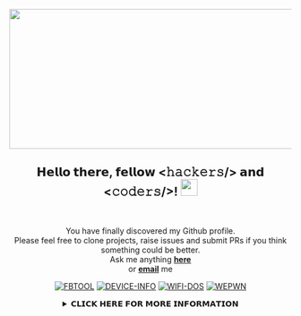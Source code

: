 <div align="center">

<!--![Hack](https://github.com/mkdirlove/mkdirlove/blob/master/main.gif-->
<!--![Hacked](https://media.giphy.com/media/6BoaKX96gLGa1bQ9Ww/giphy.gif)-->
<!--![Hack](https://github.com/mkdirlove/mkdirlove/blob/master/full3.gif)-->
<!--!<p align="center"><img src="https://i.giphy.com/RThN0hOS2GO4M.gif" height="400" width="800" /></p> -->
<!--<p align="center"><img src="https://media.giphy.com/media/3o6fIWnqD7xsicBFiE/giphy.gif" height="400" width="800" /></p>-->
<!-- <p align="center"><img src="https://media.giphy.com/media/CcwLAV11cALh3OuEJ5/giphy.gif" height="200" width="800" /></p> -->
<p align="center"><img src="https://github.com/mkdirlove/mkdirlove/blob/master/git.gif" height="250" width="800" /></p>

                       

<div align="center" width="50">                    

</div>



<h2> 𝗛𝗲𝗹𝗹𝗼 𝘁𝗵𝗲𝗿𝗲, 𝗳𝗲𝗹𝗹𝗼𝘄 <𝚑𝚊𝚌𝚔𝚎𝚛𝚜/> 𝗮𝗻𝗱 <𝚌𝚘𝚍𝚎𝚛𝚜/>! <img src="https://github.com/dheeraj-2000/dheeraj-2000/blob/master/gifs/Hi.gif" width="30px"></h2> <br>

You have finally discovered my Github profile. <br>
Please feel free to clone projects, raise issues and submit PRs if you think something could be better. <br>
Ask me anything <a href="https://github.com/mkdirlove/mkdirlove/issues/new"><b>here</b></a><br>
or <a href="mailto:sanbuenaventurajayson28@gmail.com"><b>email</b></a> me

</div>
<div align="center">
  
<p align="center">
<a href="https://github.com/mkdirlove/FBTOOL"><img title="FBTOOL" src="https://github-readme-stats.vercel.app/api/pin/?username=mkdirlove&repo=FBTOOL&theme=radical"></a>
<a href="https://github.com/mkdirlove/DEVICE-INFO"><img title="DEVICE-INFO" src="https://github-readme-stats.vercel.app/api/pin/?username=mkdirlove&repo=DEVICE-INFO&theme=radical"></a>
<a href="https://github.com/mkdirlove/WIFI-DOS"><img title="WIFI-DOS" src="https://github-readme-stats.vercel.app/api/pin/?username=mkdirlove&repo=WIFI-DOS&theme=radical"></a>
<a href="https://github.com/mkdirlove/WEPWN"><img title="WEPWN" src="https://github-readme-stats.vercel.app/api/pin/?username=mkdirlove&repo=WEPWN&theme=radical"></a>
</p>
  
<details>
<!--<summary>𝗖𝗟𝗜𝗖𝗞 𝗧𝗢 𝗦𝗛𝗢𝗪 𝗚𝗜𝗧𝗛𝗨𝗕 𝗦𝗧𝗔𝗧𝗦 & 𝗦𝗢𝗖𝗜𝗔𝗟 𝗠𝗘𝗗𝗜𝗔</summary>-->
  <summary>𝗖𝗟𝗜𝗖𝗞 𝗛𝗘𝗥𝗘 𝗙𝗢𝗥 𝗠𝗢𝗥𝗘 𝗜𝗡𝗙𝗢𝗥𝗠𝗔𝗧𝗜𝗢𝗡</summary>
  <br>
<p align="center">
    <img alt = "GitHub Streak Stats" src="https://github-readme-streak-stats.herokuapp.com/?user=mkdirlove">  
    <img alt = "GitHub Stats" src="https://github-readme-stats.vercel.app/api?username=mkdirlove&show_icons=true&theme=radical">
    <br>

𝗦𝗢𝗖𝗜𝗔𝗟 𝗠𝗘𝗗𝗜𝗔

<p align="center">
<a href="https://github.com/mkdirlove"><img title="Github" src="https://img.shields.io/badge/Github-MKDIRLOVE-blue?style=for-the-badge&logo=github"></a>
<a href="https://gitlab.com/mkdirlove"><img title="Gitlab" src="https://img.shields.io/badge/Gitlab-MKDIRLOVE-blue?style=for-the-badge&logo=gitlab"></a>
</p>

<p align="center">
<a href="https://fb.com/mkdirlove.git"><img title="Facebook" src="https://img.shields.io/badge/Facebook-red?style=for-the-badge&logo=facebook"></a>
<a href="https://m.me/mkdirlove.git"><img title="Messenger" src="https://img.shields.io/badge/Messenger-red?style=for-the-badge&logo=messenger"></a>
<a href="https://www.instagram.com/sanbuenaventurajayson28"><img title="Instagram" src="https://img.shields.io/badge/INSTAGRAM-purple?style=for-the-badge&logo=instagram"></a>

![Followers](https://img.shields.io/github/followers/mkdirlove?label=Followers&style=for-the-badge&logo=github) ![Total Stars](https://img.shields.io/github/stars/mkdirlove?affiliations=OWNER&style=for-the-badge&logo=github)

𝗚𝗜𝗧𝗛𝗨𝗕 𝗔𝗪𝗔𝗥𝗗𝗦

![trophy](https://github-profile-trophy.vercel.app/?username=ryo-ma&row=2&column=3)

𝗧𝗘𝗖𝗛𝗡𝗢𝗟𝗢𝗚𝗜𝗘𝗦 & 𝗟𝗔𝗡𝗚𝗨𝗔𝗚𝗘𝗦
<!--
![BASH](https://img.shields.io/badge/-BASH-black?style=flat-square&logo=BASH)
![PYTHON](https://img.shields.io/badge/-PYTHON-black?style=flat-square&logo=PYTHON)
![GIT](https://img.shields.io/badge/-GIT-black?style=flat-square&logo=GIT)
![GITHUB](https://img.shields.io/badge/-GITHUB-181717?style=flat-square&logo=GITHUB)
-->


<img src="https://img.shields.io/badge/github%20-%23121011.svg?&style=for-the-badge&logo=github&logoColor=white"/>
<img src="https://img.shields.io/badge/git%20-%23F05033.svg?&style=for-the-badge&logo=git&logoColor=white"/>
<img src="https://img.shields.io/badge/gitlab%20-%23181717.svg?&style=for-the-badge&logo=gitlab&logoColor=white"/>


<img src="https://img.shields.io/badge/python%20-%2314354C.svg?&style=for-the-badge&logo=python&logoColor=white"/>
<img src="https://img.shields.io/badge/c++%20-%2300599C.svg?&style=for-the-badge&logo=c%2B%2B&ogoColor=white"/>
<img src="https://img.shields.io/badge/c%23%20-%23239120.svg?&style=for-the-badge&logo=c-sharp&logoColor=white"/>


<br>
<br>

𝗢𝗧𝗛𝗘𝗥 𝗧𝗘𝗖𝗛𝗡𝗢𝗟𝗢𝗚𝗜𝗘𝗦

![VSCode](https://img.icons8.com/color/30/visual-studio-code-2019.png)![Windows](https://img.icons8.com/color/30/windows-10.png)![Ubuntu](https://img.icons8.com/color/30/ubuntu--v1.png)![Linux](https://img.icons8.com/color/30/linux.png)![Kali Linux](https://img.icons8.com/color/30/kali-linux.png)![Console](https://img.icons8.com/color/30/console.png)


𝗚𝗜𝗧𝗛𝗨𝗕 𝗣𝗔𝗚𝗘 𝗩𝗜𝗦𝗜𝗧𝗢𝗥𝗦

<div align="center">
<p></p>

<img src="https://profile-counter.glitch.me/mkdirlove/count.svg" alt="hit counter" align="center">
</div>


<!-- <img src='https://random-memer.herokuapp.com/' title="Meme" alt="Please refresh the page is the meme doesn't show up."> -->
</p>
</details> 
</div>
